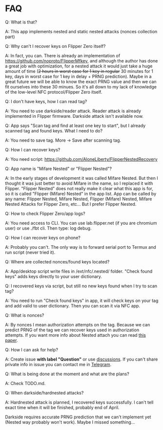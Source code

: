 # FAQ

Q: What is that?

A: This app implements nested and static nested attacks (nonces collection part)

Q: Why can't I recover keys on Flipper Zero itself?

A: In fact, you can. There is already an implementation of https://github.com/noproto/FlipperMfkey, and although the author has done a great job with optimization, for a nested attack it would just take a huge amount of time (~~2 hours in worst case for 1 key in regular~~ 30 minutes for 1 key, days in worst case for 1 key in delay + PRNG prediction). Maybe in a great future we will be able to know the exact PRNG value and then we can fit ourselves into these 30 minues. So it's all down to my lack of knowledge of the low-level NFC protocol/Flipper Zero itself.

Q: I don't have keys, how I can read tag?

A: You need to use darkside/reader attack. Reader attack is already implemented in Flipper firmware. Darkside attack isn't available now.

Q: App says "Scan tag and find at least one key to start", but I already scanned tag and found keys. What I need to do?

A: You need to save tag. More -> Save after scanning tag.

Q: How I can recover keys?

A: You need script: https://github.com/AloneLiberty/FlipperNestedRecovery

Q: App name is "Mifare Nested" or "Flipper Nested"?

A: In the early stages of development it was called Mifare Nested. But then I thought it was just better to avoid Mifare in the name, so I replaced it with Flipper. "Flipper Nested" does not really make it clear what this app is for, so it is called "Flipper (Mifare) Nested" in the app list. App can be called by any name: Flipper Nested, Mifare Nested, Flipper (Mifare) Nested, Mifare Nested Attacks for Flipper Zero, etc... But I prefer Flipper Nested.

Q: How to check Flipper Zero/app logs?

A: You need access to CLI. You can use lab.flipper.net (if you are chromium user) or use ./fbt cli. Then type: log debug.

Q: How I can recover keys on phone?

A: Probably you can't. The only way is to forward serial port to Termux and run script (never tried it).

Q: Where are collected nonces/found keys located?

A: App/desktop script write files in /ext/nfc/.nested/ folder. "Check found keys" adds keys directly to your user dictionary.

Q: I recovered keys via script, but still no new keys found when I try to scan tag?

A: You need to run "Check found keys" in app, it will check keys on your tag and add valid to user dictionary. Then you can scan it via NFC app.

Q: What is nonces?

A: By nonces I mean authorization attempts on the tag. Because we can predict PRNG of the tag we can recover keys used in authorization attempts. If you want more info about Nested attach you can read [this paper](https://www.cs.umd.edu/~jkatz/security/downloads/Mifare3.pdf).

Q: How I can ask for help?

A: Create issue **with label "Question"** or use [discussions](https://github.com/AloneLiberty/FlipperNested/discussions). If you can't share private info in issue you can contact me in [Telegram](https://t.me/libertydev). 

Q: What is being done at the moment and what are the plans?

A: Check TODO.md. 

Q: When darkside/hardnested attacks?

A: Hardnested attack is planned, I recovered keys successfully. I can't tell exact time when it will be finished, probably end of April.

Darkside requires accurate PRNG prediction that we can't implement yet (Nested way probably won't work). Maybe I missed something...

